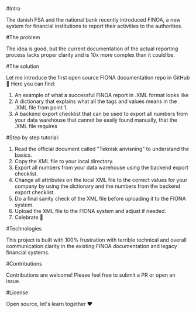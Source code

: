 #Intro 

The danish FSA and the national bank recently introduced FINOA, a new system for financial institutions to report their activities to the authorities.

#The problem

The idea is good, but the current documentation of the actual reporting process lacks proper clarity and is 10x more complex than it could be. 

#The solution

Let me introduce the first open source FIONA documentation repo in GitHub 🙌 Here you can find: 
1. An example of what a successful FINOA report in .XML format looks like
2. A dictionary that explains what all the tags and values means in the .XML file from point 1. 
3. A backend export checklist that can be used to export all numbers from your data warehouse that cannot be easily found manually, that the .XML file requires

#Step by step tutorial:
1. Read the official document called "Teknisk anvisning" to understand the basics.
2. Copy the XML file to your local directory.
3. Export all numbers from your data warehouse using the backend export checklist.
4. Change all attributes on the local XML file to the correct values for your company by using the dictionary and the numbers from the backend export checklist.
5. Do a final sanity check of the XML file before uploading it to the FIONA system.
6. Upload the XML file to the FIONA system and adjust if needed.
7. Celebrate 🎉

#Technologies

This project is built with 100% frustration with terrible technical and overall communication clarity in the existing FINOA documentation and legacy financial systems. 

#Contributions

Contributions are welcome! Please feel free to submit a PR or open an issue. 

#License

Open source, let's learn together ❤️
